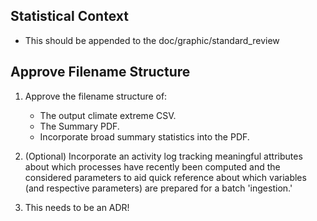 ## Statistical Context

-  This should be appended to the doc/graphic/standard_review

## Approve Filename Structure 
1. Approve the filename structure of:
    - The output climate extreme CSV.
    - The Summary PDF.
    - Incorporate broad summary statistics into the PDF.
2. (Optional) Incorporate an activity log tracking meaningful attributes about which processes have recently been computed and the considered parameters to aid quick reference about which variables (and respective parameters) are prepared for a batch 'ingestion.'

3. This needs to be an ADR!


